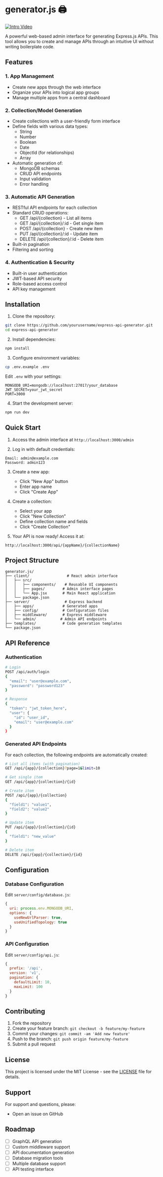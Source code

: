 # generator.js 🖨

[![Intro Video](https://img.youtube.com/vi/JNZlsrNXsvc/0.jpg)](https://www.youtube.com/embed/JNZlsrNXsvc)

A powerful web-based admin interface for generating Express.js APIs. This tool allows you to create and manage APIs through an intuitive UI without writing boilerplate code.

## Features

### 1. App Management

- Create new apps through the web interface
- Organize your APIs into logical app groups
- Manage multiple apps from a central dashboard

### 2. Collection/Model Generation

- Create collections with a user-friendly form interface
- Define fields with various data types:
  - String
  - Number
  - Boolean
  - Date
  - ObjectId (for relationships)
  - Array
- Automatic generation of:
  - MongoDB schemas
  - CRUD API endpoints
  - Input validation
  - Error handling

### 3. Automatic API Generation

- RESTful API endpoints for each collection
- Standard CRUD operations:
  - GET /api/{collection} - List all items
  - GET /api/{collection}/:id - Get single item
  - POST /api/{collection} - Create new item
  - PUT /api/{collection}/:id - Update item
  - DELETE /api/{collection}/:id - Delete item
- Built-in pagination
- Filtering and sorting

### 4. Authentication & Security

- Built-in user authentication
- JWT-based API security
- Role-based access control
- API key management

## Installation

1. Clone the repository:

```bash
git clone https://github.com/yourusername/express-api-generator.git
cd express-api-generator
```

2. Install dependencies:

```bash
npm install
```

3. Configure environment variables:

```bash
cp .env.example .env
```

Edit `.env` with your settings:

```
MONGODB_URI=mongodb://localhost:27017/your_database
JWT_SECRET=your_jwt_secret
PORT=3000
```

4. Start the development server:

```bash
npm run dev
```

## Quick Start

1. Access the admin interface at `http://localhost:3000/admin`

2. Log in with default credentials:

```
Email: admin@example.com
Password: admin123
```

3. Create a new app:

   - Click "New App" button
   - Enter app name
   - Click "Create App"

4. Create a collection:

   - Select your app
   - Click "New Collection"
   - Define collection name and fields
   - Click "Create Collection"

5. Your API is now ready! Access it at:

```
http://localhost:3000/api/{appName}/{collectionName}
```

## Project Structure

```
generator.js/
├── client/                 # React admin interface
│   ├── src/
│   │   ├── components/    # Reusable UI components
│   │   ├── pages/        # Admin interface pages
│   │   └── App.jsx       # Main React application
│   └── package.json
├── server/                # Express backend
│   ├── apps/             # Generated apps
│   ├── config/           # Configuration files
│   ├── middleware/       # Express middleware
│   └── admin/           # Admin API endpoints
├── templates/            # Code generation templates
└── package.json
```

## API Reference

### Authentication

```bash
# Login
POST /api/auth/login
{
  "email": "user@example.com",
  "password": "password123"
}

# Response
{
  "token": "jwt_token_here",
  "user": {
    "id": "user_id",
    "email": "user@example.com"
  }
}
```

### Generated API Endpoints

For each collection, the following endpoints are automatically created:

```bash
# List all items (with pagination)
GET /api/{app}/{collection}?page=1&limit=10

# Get single item
GET /api/{app}/{collection}/{id}

# Create item
POST /api/{app}/{collection}
{
  "field1": "value1",
  "field2": "value2"
}

# Update item
PUT /api/{app}/{collection}/{id}
{
  "field1": "new_value"
}

# Delete item
DELETE /api/{app}/{collection}/{id}
```

## Configuration

### Database Configuration

Edit `server/config/database.js`:

```javascript
{
  uri: process.env.MONGODB_URI,
  options: {
    useNewUrlParser: true,
    useUnifiedTopology: true
  }
}
```

### API Configuration

Edit `server/config/api.js`:

```javascript
{
  prefix: '/api',
  version: 'v1',
  pagination: {
    defaultLimit: 10,
    maxLimit: 100
  }
}
```

## Contributing

1. Fork the repository
2. Create your feature branch: `git checkout -b feature/my-feature`
3. Commit your changes: `git commit -am 'Add new feature'`
4. Push to the branch: `git push origin feature/my-feature`
5. Submit a pull request

## License

This project is licensed under the MIT License - see the [LICENSE](LICENSE) file for details.

## Support

For support and questions, please:

- Open an issue on GitHub

## Roadmap

- [ ] GraphQL API generation
- [ ] Custom middleware support
- [ ] API documentation generation
- [ ] Database migration tools
- [ ] Multiple database support
- [ ] API testing interface
